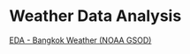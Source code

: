 # Weather Data Analysis
[EDA - Bangkok Weather (NOAA GSOD)](https://github.com/tanatiem/weather-analysis/blob/master/EDA_Bangkok_Weather.ipynb)
